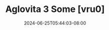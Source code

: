 --- 
title: "Aglovita 3 Some [vru0]"
description: "video bokeh Aglovita 3 Some [vru0] instagram   new"
date: 2024-06-25T05:44:03-08:00
file_code: "823nqtlyq6t8"
draft: false
cover: "um01p9d4raqmvhkj.jpg"
tags: ["Aglovita", "Some", "bokep-indo", "bokep-viral", "bokep-ig"]
length: 1472
fld_id: "1482686"
foldername: "Aglovita 1"
categories: ["Aglovita 1"]
views: 0
---